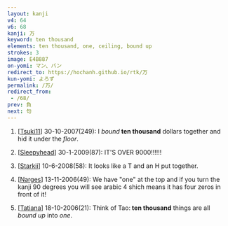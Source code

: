 ```yaml
---
layout: kanji
v4: 64
v6: 68
kanji: 万
keyword: ten thousand
elements: ten thousand, one, ceiling, bound up
strokes: 3
image: E4B887
on-yomi: マン、バン
redirect_to: https://hochanh.github.io/rtk/万
kun-yomi: よろず
permalink: /万/
redirect_from:
 - /68/
prev: 負
next: 句
---
```


1) [<a href="http://kanji.koohii.com/profile/Tsuki11">Tsuki11</a>] 30-10-2007(249): I <em>bound</em><strong> ten thousand</strong> dollars together and hid it under the <em>floor</em>.

2) [<a href="http://kanji.koohii.com/profile/Sleepyhead">Sleepyhead</a>] 30-1-2009(87): IT&#039;S OVER 9000!!!!!!

3) [<a href="http://kanji.koohii.com/profile/Starkii">Starkii</a>] 10-6-2008(58): It looks like a T and an H put together.

4) [<a href="http://kanji.koohii.com/profile/Narges">Narges</a>] 13-11-2006(49): We have &quot;one&quot; at the top and if you turn the kanji 90 degrees you will see arabic 4 shich means it has four zeros in front of it!

5) [<a href="http://kanji.koohii.com/profile/Tatiana">Tatiana</a>] 18-10-2006(21): Think of Tao:<strong> ten thousand</strong> things are all <em>bound up</em> into <em>one</em>.

